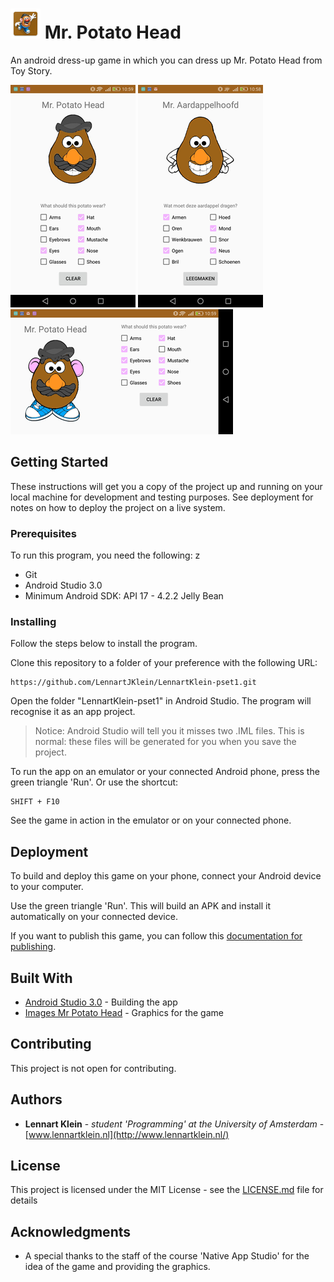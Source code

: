 # ![Mr. Potato Head - icon](/doc/app-icon.png?raw=true "Mr. Potato Head - icon") Mr. Potato Head

An android dress-up game in which you can dress up Mr. Potato Head from Toy Story.

![Mr. Potato Head - english](/doc/screenshot-en.png?raw=true "Mr. Potato Head - english")
![Mr. Potato Head - dutch](/doc/screenshot-nl.png?raw=true "Mr. Aardappelhoofd - Nederlands")
![Mr. Potato Head - landscape](/doc/screenshot-en-landscape.png?raw=true "Mr. Potato Head - landscape")

## Getting Started

These instructions will get you a copy of the project up and running on your local machine for development and testing purposes. See deployment for notes on how to deploy the project on a live system.

### Prerequisites

To run this program, you need the following:
z
* Git
* Android Studio 3.0
* Minimum Android SDK: API 17 - 4.2.2 Jelly Bean

### Installing

Follow the steps below to install the program.

Clone this repository to a folder of your preference with the following URL:

```
https://github.com/LennartJKlein/LennartKlein-pset1.git
```

Open the folder "LennartKlein-pset1" in Android Studio. The program will recognise it as an app project.

> Notice: Android Studio will tell you it misses two .IML files. This is normal: these files will be generated for you when you save the project.

To run the app on an emulator or your connected Android phone, press the green triangle 'Run'. Or use the shortcut:

```
SHIFT + F10
```

See the game in action in the emulator or on your connected phone.

## Deployment

To build and deploy this game on your phone, connect your Android device to your computer.

Use the green triangle 'Run'. This will build an APK and install it automatically on your connected device.

If you want to publish this game, you can follow this [documentation for publishing](https://developer.android.com/studio/publish/index.html).

## Built With

* [Android Studio 3.0](https://developer.android.com/studio/index.html) - Building the app
* [Images Mr Potato Head](https://apps.mprog.nl/course/40%20Projects/10%20Mr.%20Potatohead/mr-potato-head-images.zip) - Graphics for the game

## Contributing

This project is not open for contributing.

## Authors

* **Lennart Klein** - *student 'Programming' at the University of Amsterdam* - [www.lennartklein.nl](http://www.lennartklein.nl/)

## License

This project is licensed under the MIT License - see the [LICENSE.md](LICENSE.md) file for details

## Acknowledgments

* A special thanks to the staff of the course 'Native App Studio' for the idea of the game and providing the graphics.